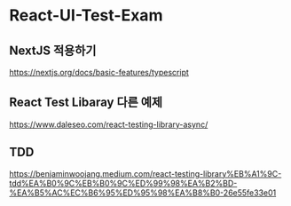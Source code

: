 # React-UI-Test-Exam

## NextJS 적용하기

https://nextjs.org/docs/basic-features/typescript

## React Test Libaray 다른 예제

https://www.daleseo.com/react-testing-library-async/

## TDD

https://benjaminwoojang.medium.com/react-testing-library%EB%A1%9C-tdd%EA%B0%9C%EB%B0%9C%ED%99%98%EA%B2%BD-%EA%B5%AC%EC%B6%95%ED%95%98%EA%B8%B0-26e55fe33e01
